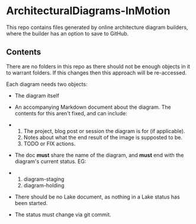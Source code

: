 # ArchitecturalDiagrams-InMotion
This repo contains files generated by online architecture diagram builders, where the builder has an option to save to GitHub.

## Contents
There are no folders in this repo as there should not be enough objects in it to warrant folders.  If this changes then this approach will be re-accessed.

Each diagram needs two objects:
- The diagram itself
- An accompanying Markdown document about the diagram.  The contents for this aren't fixed, and can include:
- 1. The project, blog post or session the diagram is for (if applicable).
  2. Notes about what the end result of the image is supposted to be.
  3. TODO or FIX actions.
 
- The doc **must** share the name of the diagram, and **must** end with the diagram's current status.  EG:
-  1. diagram-staging
   2. diagram-holding
 
- There should be no Lake document, as nothing in a Lake status has been started.
- The status must change via git commit.
